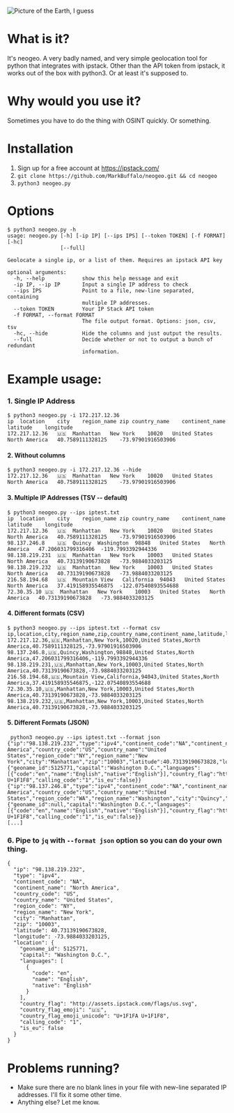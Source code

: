 
![Picture of the Earth, I guess](https://i.imgur.com/bjKHl7C.png)

# What is it?

It's neogeo. A very badly named, and very simple geolocation tool for python that integrates with ipstack. Other than the API token from ipstack, it works out of the box with python3. Or at least it's supposed to.

# Why would you use it?

Sometimes you have to do the thing with OSINT quickly. Or something. 

# Installation


1. Sign up for a free account at https://ipstack.com/
2. ```git clone https://github.com/MarkBuffalo/neogeo.git && cd neogeo```
3. ```python3 neogeo.py```


# Options 
```
$ python3 neogeo.py -h
usage: neogeo.py [-h] [-ip IP] [--ips IPS] [--token TOKEN] [-f FORMAT] [-hc]
                 [--full]

Geolocate a single ip, or a list of them. Requires an ipstack API key

optional arguments:
  -h, --help            show this help message and exit
  -ip IP, --ip IP       Input a single IP address to check
  --ips IPS             Point to a file, new-line separated, containing
                        multiple IP addresses.
  --token TOKEN         Your IP Stack API token
  -f FORMAT, --format FORMAT
                        The file output format. Options: json, csv, tsv
  -hc, --hide           Hide the columns and just output the results.
  --full                Decide whether or not to output a bunch of redundant
                        information.
```


# Example usage:

### 1. Single IP Address

```
$ python3 neogeo.py -i 172.217.12.36
ip	location	city	region_name	zip	country_name	continent_name	latitude	longitude
172.217.12.36	🇺🇸	Manhattan	New York	10020	United States	North America	40.7589111328125	-73.97901916503906
```
#### 2. Without columns
 
```
$ python3 neogeo.py -i 172.217.12.36 --hide
172.217.12.36	🇺🇸	Manhattan	New York	10020	United States	North America	40.7589111328125	-73.97901916503906
```

#### 3. Multiple IP Addresses (TSV -- default)

```
$ python3 neogeo.py --ips iptest.txt 
ip	location	city	region_name	zip	country_name	continent_name	latitude	longitude
172.217.12.36	🇺🇸	Manhattan	New York	10020	United States	North America	40.7589111328125	-73.97901916503906
98.137.246.8	🇺🇸	Quincy	Washington	98848	United States	North America	47.206031799316406	-119.7993392944336
98.138.219.231	🇺🇸	Manhattan	New York	10003	United States	North America	40.73139190673828	-73.9884033203125
98.138.219.232	🇺🇸	Manhattan	New York	10003	United States	North America	40.73139190673828	-73.9884033203125
216.58.194.68	🇺🇸	Mountain View	California	94043	United States	North America	37.419158935546875	-122.07540893554688
72.30.35.10	🇺🇸	Manhattan	New York	10003	United States	North America	40.73139190673828	-73.9884033203125
```

#### 4. Different formats (CSV)

````
$ python3 neogeo.py --ips iptest.txt --format csv
ip,location,city,region_name,zip,country_name,continent_name,latitude,longitude
172.217.12.36,🇺🇸,Manhattan,New York,10020,United States,North America,40.7589111328125,-73.97901916503906
98.137.246.8,🇺🇸,Quincy,Washington,98848,United States,North America,47.206031799316406,-119.7993392944336
98.138.219.231,🇺🇸,Manhattan,New York,10003,United States,North America,40.73139190673828,-73.9884033203125
216.58.194.68,🇺🇸,Mountain View,California,94043,United States,North America,37.419158935546875,-122.07540893554688
72.30.35.10,🇺🇸,Manhattan,New York,10003,United States,North America,40.73139190673828,-73.9884033203125
98.138.219.232,🇺🇸,Manhattan,New York,10003,United States,North America,40.73139190673828,-73.9884033203125

````

#### 5. Different Formats (JSON)
```
 python3 neogeo.py --ips iptest.txt --format json
{"ip":"98.138.219.232","type":"ipv4","continent_code":"NA","continent_name":"North America","country_code":"US","country_name":"United States","region_code":"NY","region_name":"New York","city":"Manhattan","zip":"10003","latitude":40.73139190673828,"longitude":-73.9884033203125,"location":{"geoname_id":5125771,"capital":"Washington D.C.","languages":[{"code":"en","name":"English","native":"English"}],"country_flag":"http:\/\/assets.ipstack.com\/flags\/us.svg","country_flag_emoji":"\ud83c\uddfa\ud83c\uddf8","country_flag_emoji_unicode":"U+1F1FA U+1F1F8","calling_code":"1","is_eu":false}}
{"ip":"98.137.246.8","type":"ipv4","continent_code":"NA","continent_name":"North America","country_code":"US","country_name":"United States","region_code":"WA","region_name":"Washington","city":"Quincy","zip":"98848","latitude":47.206031799316406,"longitude":-119.7993392944336,"location":{"geoname_id":null,"capital":"Washington D.C.","languages":[{"code":"en","name":"English","native":"English"}],"country_flag":"http:\/\/assets.ipstack.com\/flags\/us.svg","country_flag_emoji":"\ud83c\uddfa\ud83c\uddf8","country_flag_emoji_unicode":"U+1F1FA U+1F1F8","calling_code":"1","is_eu":false}}
[...]

```

### 6. Pipe to `jq` with `--format json` option so you can do your own thing.
```
{
  "ip": "98.138.219.232",
  "type": "ipv4",
  "continent_code": "NA",
  "continent_name": "North America",
  "country_code": "US",
  "country_name": "United States",
  "region_code": "NY",
  "region_name": "New York",
  "city": "Manhattan",
  "zip": "10003",
  "latitude": 40.73139190673828,
  "longitude": -73.9884033203125,
  "location": {
    "geoname_id": 5125771,
    "capital": "Washington D.C.",
    "languages": [
      {
        "code": "en",
        "name": "English",
        "native": "English"
      }
    ],
    "country_flag": "http://assets.ipstack.com/flags/us.svg",
    "country_flag_emoji": "🇺🇸",
    "country_flag_emoji_unicode": "U+1F1FA U+1F1F8",
    "calling_code": "1",
    "is_eu": false
  }
}
```



# Problems running?

- Make sure there are no blank lines in your file with new-line separated IP addresses. I'll fix it some other time. 
- Anything else? Let me know. 
